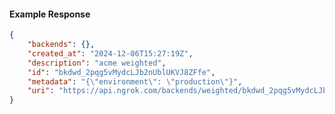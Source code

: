 <!-- Code generated for API Clients. DO NOT EDIT. -->

#### Example Response

```json
{
	"backends": {},
	"created_at": "2024-12-06T15:27:19Z",
	"description": "acme weighted",
	"id": "bkdwd_2pqg5vMydcLJb2nUblUKVJ8ZFfe",
	"metadata": "{\"environment\": \"production\"}",
	"uri": "https://api.ngrok.com/backends/weighted/bkdwd_2pqg5vMydcLJb2nUblUKVJ8ZFfe"
}
```
